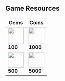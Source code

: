 ## Game Resources

| Gems | Coins |
|------|-------|
| <img src="https://static.wikia.nocookie.net/brawlstars/images/a/aa/Gem.png/revision/latest?cb=20181219074149&path-prefix=fr" width="50"> <br> **100** | <img src="https://static.wikia.nocookie.net/brawlstarsconception/images/6/6d/Coin.png/revision/latest?cb=20170724135159" width="50"> <br> **1000** |
| <img src="https://static.wikia.nocookie.net/brawlstars/images/a/aa/Gem.png/revision/latest?cb=20181219074149&path-prefix=fr" width="50"> <br> **500** | <img src="https://static.wikia.nocookie.net/brawlstarsconception/images/6/6d/Coin.png/revision/latest?cb=20170724135159" width="50"> <br> **5000** |
